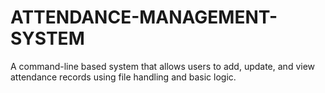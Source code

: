 # ATTENDANCE-MANAGEMENT-SYSTEM
A command-line based system that allows users to add, update, and view attendance records using file handling and basic logic.
